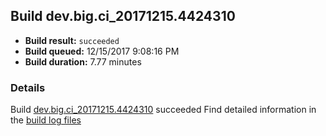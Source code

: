 ## Build dev.big.ci_20171215.4424310
- **Build result:** `succeeded`
- **Build queued:** 12/15/2017 9:08:16 PM
- **Build duration:** 7.77 minutes
### Details
Build [dev.big.ci_20171215.4424310](https://winappstudio.visualstudio.com/web/build.aspx?pcguid=a4ef43be-68ce-4195-a619-079b4d9834c2&builduri=vstfs%3a%2f%2f%2fBuild%2fBuild%2f24310) succeeded
Find detailed information in the [build log files](https://uwpctdiags.blob.core.windows.net/buildlogs/dev.big.ci_20171215.4424310_logs.zip)
